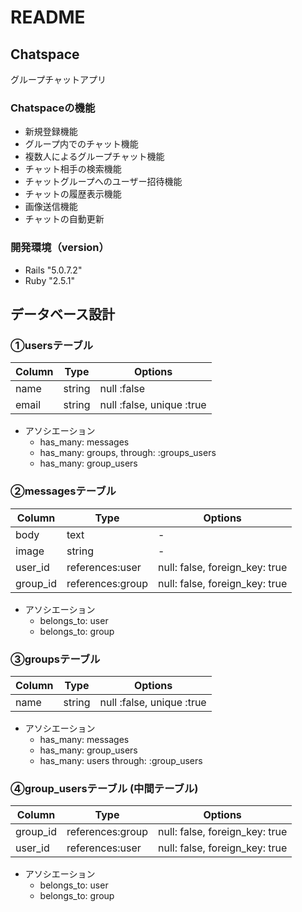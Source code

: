 # README

## Chatspace
  グループチャットアプリ

### Chatspaceの機能
  * 新規登録機能
  * グループ内でのチャット機能
  * 複数人によるグループチャット機能
  * チャット相手の検索機能
  * チャットグループへのユーザー招待機能
  * チャットの履歴表示機能
  * 画像送信機能
  * チャットの自動更新

### 開発環境（version）
  * Rails  "5.0.7.2"
  * Ruby   "2.5.1"

## データベース設計

### ①usersテーブル

|Column|Type|Options|
|------|----|-------|
|name|string|null :false|
|email|string|null :false, unique :true|

 * アソシエーション
   - has_many: messages
   - has_many: groups, through: :groups_users
   - has_many: group_users


### ②messagesテーブル

|Column|Type|Options|
|------|----|-------|
|body|text|-|
|image|string|-|
|user_id|references:user|null: false, foreign_key: true|
|group_id|references:group|null: false, foreign_key: true|

 * アソシエーション
   - belongs_to: user
   - belongs_to: group


### ③groupsテーブル

|Column|Type|Options|
|------|----|-------|
|name|string|null :false, unique :true|

 * アソシエーション
   - has_many: messages
   - has_many: group_users
   - has_many: users through: :group_users


### ④group_usersテーブル (中間テーブル)

|Column|Type|Options|
|------|----|-------|
|group_id|references:group|null: false, foreign_key: true|
|user_id|references:user|null: false, foreign_key: true|

 * アソシエーション
   - belongs_to: user
   - belongs_to: group 